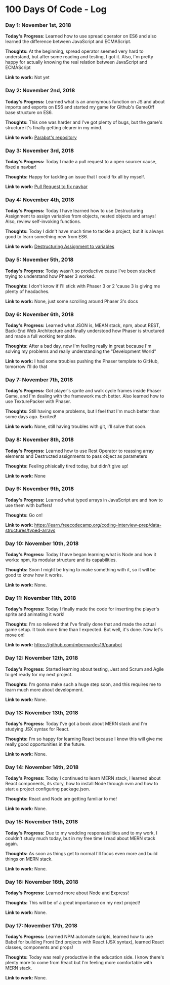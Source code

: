 # 100 Days Of Code - Log

### Day 1: November 1st, 2018

**Today's Progress**: Learned how to use spread operator on ES6 and also learned the difference between JavaScript and ECMAScript.

**Thoughts:** At the beginning, spread operator seemed very hard to understand, but after some reading and testing, I got it. Also, I'm pretty happy for actually knowing the real relation between JavaScript and ECMAScript

**Link to work:** Not yet


### Day 2: November 2nd, 2018

**Today's Progress:** Learned what is an anonymous function on JS and about imports and exports on ES6 and started my game for Github's GameOff base structure on ES6.

**Thoughts:** This one was harder and I've got plenty of bugs, but the game's structure it's finally getting clearer in my mind.

**Link to work:** [Parabot's repository](https://github.com/mbernardes19/parabot)


### Day 3: November 3rd, 2018

**Today's Progress:** Today I made a pull request to a open sourcer cause, fixed a navbar!

**Thoughts:** Happy for tackling an issue that I could fix all by myself.

**Link to work:** [Pull Request to fix navbar](https://github.com/fossasia/publiccode.asia/pull/162)


### Day 4: November 4th, 2018

**Today's Progress:** Today I have learned how to use Destructuring Assignment to assign variables from objects, nested objects and arrays! Also, review self-invoking functions.

**Thoughts:** Today I didn't have much time to tackle a project, but it is always good to learn something new from ES6.

**Link to work:** [Destructuring Assignment to variables](https://learn.freecodecamp.org/javascript-algorithms-and-data-structures/es6/use-destructuring-assignment-to-assign-variables-from-arrays)


### Day 5: November 5th, 2018

**Today's Progress:** Today wasn't so productive cause I've been stucked trying to understand how Phaser 3 worked.

**Thoughts:** I don't know if I'll stick with Phaser 3 or 2 'cause 3 is giving me plenty of headaches.

**Link to work:** None, just some scrolling around Phaser 3's docs


### Day 6: November 6th, 2018

**Today's Progress:** Learned what JSON is, MEAN stack, npm, about REST, Back-End Web Architecture and finally understood how Phaser is structured and made a full working template.

**Thoughts:** After a bad day, now I'm feeling really in great because I'm solving my problems and really understanding the "Development World"

**Link to work:** I had some troubles pushing the Phaser template to GitHub, tomorrow I'll do that


### Day 7: November 7th, 2018

**Today's Progress:** Got player's sprite and walk cycle frames inside Phaser Game, and I'm dealing with the framework much better. Also learned how to use TexturePacker with Phaser.

**Thoughts:** Still having some problems, but I feel that I'm much better than some days ago. Excited!

**Link to work:** None, still having troubles with git, I'll solve that soon.


### Day 8: November 8th, 2018

**Today's Progress:** Learned how to use Rest Operator to reassing array elements and Destructed assignments to pass object as parameters

**Thoughts:** Feeling phisically tired today, but didn't give up!

**Link to work:** None


### Day 9: November 9th, 2018

**Today's Progress:** Learned what typed arrays in JavaScript are and how to use them with buffers!

**Thoughts:** Go on!

**Link to work:** https://learn.freecodecamp.org/coding-interview-prep/data-structures/typed-arrays


### Day 10: November 10th, 2018

**Today's Progress:** Today I have began learning what is Node and how it works: npm, its modular structure and its capabilities.

**Thoughts:** Soon I might be trying to make something with it, so it will be good to know how it works.

**Link to work:** None.


### Day 11: November 11th, 2018

**Today's Progress:** Today I finally made the code for inserting the player's sprite and animating it work!

**Thoughts:** I'm so relieved that I've finally done that and made the actual game setup. It took more time than I expected. But well, it's done. Now let's move on! 

**Link to work:** https://github.com/mbernardes19/parabot


### Day 12: November 12th, 2018

**Today's Progress:** Started learning about testing, Jest and Scrum and Agile to get ready for my next project.

**Thoughts:** I'm gonna make such a huge step soon, and this requires me to learn much more about development.

**Link to work:** None.


### Day 13: November 13th, 2018

**Today's Progress:** Today I've got a book about MERN stack and I'm studying JSX syntax for React.

**Thoughts:** I'm so happy for learning React because I know this will give me really good opportunities in the future.

**Link to work:** None.


### Day 14: November 14th, 2018

**Today's Progress:** Today I continued to learn MERN stack, I learned about React components, its story, how to install Node through nvm and how to start a project configuring package.json.

**Thoughts:** React and Node are getting familiar to me!

**Link to work:** None.


### Day 15: November 15th, 2018

**Today's Progress:** Due to my wedding responsabilities and to my work, I couldn't study much today, but in my free time I read about MERN stack again. 

**Thoughts:** As soon as things get to normal I'll focus even more and build things on MERN stack.

**Link to work:** None.


### Day 16: November 16th, 2018

**Today's Progress:** Learned more about Node and Express! 

**Thoughts:** This will be of a great importance on my next project!

**Link to work:** None.


### Day 17: November 17th, 2018

**Today's Progress:** Learned NPM automate scripts, learned how to use Babel for building Front End projects with React (JSX syntax), learned React classes, components and props!

**Thoughts:** Today was really productive in the education side. I know there's plenty more to come from React but I'm feeling more comfortable with MERN stack.

**Link to work:** None.
